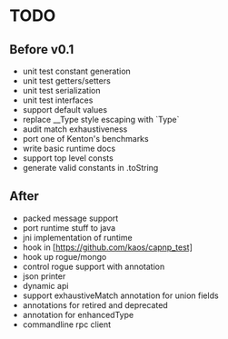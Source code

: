 TODO
====

Before v0.1
-----------
* unit test constant generation
* unit test getters/setters
* unit test serialization
* unit test interfaces
* support default values
* replace __Type style escaping with \`Type\`
* audit match exhaustiveness
* port one of Kenton's benchmarks
* write basic runtime docs
* support top level consts
* generate valid constants in .toString

After
-----
* packed message support
* port runtime stuff to java
* jni implementation of runtime
* hook in [https://github.com/kaos/capnp_test]
* hook up rogue/mongo
* control rogue support with annotation
* json printer
* dynamic api
* support exhaustiveMatch annotation for union fields
* annotations for retired and deprecated
* annotation for enhancedType
* commandline rpc client
